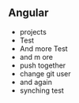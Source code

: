 ## Angular

* projects
* Test
* And more Test
* and m ore
* push together
* change git user
* and again
* synching test
